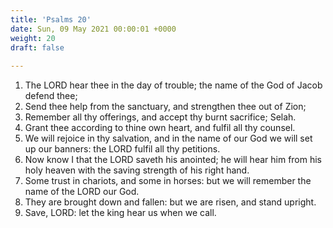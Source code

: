 ```yaml
---
title: 'Psalms 20'
date: Sun, 09 May 2021 00:00:01 +0000
weight: 20
draft: false
  
---
```


1. The LORD hear thee in the day of trouble; the name of the God of Jacob defend thee;
2. Send thee help from the sanctuary, and strengthen thee out of Zion;
3. Remember all thy offerings, and accept thy burnt sacrifice; Selah.
4. Grant thee according to thine own heart, and fulfil all thy counsel.
5. We will rejoice in thy salvation, and in the name of our God we will set up our banners: the LORD fulfil all thy petitions.
6. Now know I that the LORD saveth his anointed; he will hear him from his holy heaven with the saving strength of his right hand.
7. Some trust in chariots, and some in horses: but we will remember the name of the LORD our God.
8. They are brought down and fallen: but we are risen, and stand upright.
9. Save, LORD: let the king hear us when we call.
